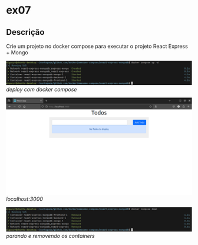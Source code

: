 # ex07

## Descrição
Crie um projeto no docker compose para executar o projeto React Express + Mongo

![](./screenshots/compose-up.png)
_deploy com docker compose_

![](./screenshots/localhost-3000.png)
 _localhost:3000_

![](./screenshots/compose-down.png)
_parando e removendo os containers_
